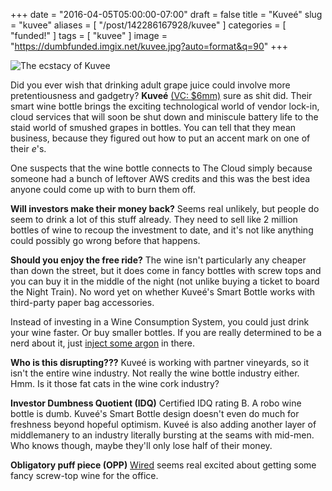 +++
date = "2016-04-05T05:00:00-07:00"
draft = false
title = "Kuveé"
slug = "kuvee"
aliases = [ "/post/142286167928/kuvee" ]
categories = [ "funded!" ]
tags = [ "kuvee" ]
image = "https://dumbfunded.imgix.net/kuvee.jpg?auto=format&q=90"
+++

![The ecstacy of Kuvee](https://dumbfunded.imgix.net/kuvee.jpg?w=640&auto=format&q=90 "What do you mean, your wine bottle is incompatible with my Merlot?")

Did you ever wish that drinking adult grape juice could involve more pretentiousness and gadgetry? **Kuveé** [(VC: 
$6mm)](https://www.crunchbase.com/organization/kuvee) sure as shit did. Their smart wine bottle brings the exciting technological world of vendor lock-in, 
cloud services that will soon be shut down and miniscule battery life to the staid world of smushed grapes in bottles. You can tell that they mean business, 
because they figured out how to put an accent mark on one of their *e*'s.

<!--more-->

One suspects that the wine bottle connects to The Cloud simply because someone had a bunch of leftover AWS credits and this was the best idea anyone could 
come up with to burn them off.

**Will investors make their money back?** Seems real unlikely, but people do seem to drink a lot of this stuff already. They need to sell like 2 million 
bottles of wine to recoup the investment to date, and it's not like anything could possibly go wrong before that happens.

**Should you enjoy the free ride?** The wine isn't particularly any cheaper than down the street, but it does come in fancy bottles with screw tops and you 
can buy it in the middle of the night (not unlike buying a ticket to board the Night Train). No word yet on whether Kuveé's Smart Bottle works with third-party paper bag accessories.

Instead of investing in a Wine Consumption System, you could just drink your wine faster. Or buy smaller bottles. If you are really determined to be a nerd 
about it, just [inject some argon](https://www.coravin.com/) in there.

**Who is this disrupting???** Kuveé is working with partner vineyards, so it isn't the entire wine industry. Not really the wine bottle industry either. Hmm. 
Is it those fat cats in the wine cork industry?

**Investor Dumbness Quotient (IDQ)** Certified IDQ rating B. A robo wine bottle is dumb. Kuveé's Smart Bottle design doesn't even do much for freshness 
beyond hopeful optimism. Kuveé is also adding another layer of middlemanery to an industry literally bursting at the seams with mid-men. Who knows though, 
maybe they'll only lose half of their money.

**Obligatory puff piece (OPP)** [Wired](http://www.wired.com/2016/03/kuvee-wine-bottle/) seems real excited about getting some fancy screw-top wine for the 
office.
